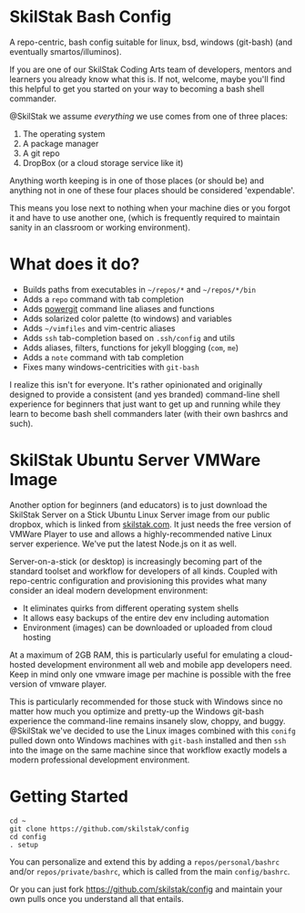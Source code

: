 SkilStak Bash Config
====================

A repo-centric, bash config suitable for linux, bsd, windows
(git-bash) (and eventually smartos/illuminos).

If you are one of our SkilStak Coding Arts team of developers, mentors and
learners you already know what this is. If not, welcome, maybe you'll find
this helpful to get you started on your way to becoming a bash shell
commander.

@SkilStak we assume *everything* we use comes from one of three places:

1. The operating system
2. A package manager
3. A git repo
4. DropBox (or a cloud storage service like it)

Anything worth keeping is in one of those places (or should be) and
anything not in one of these four places should be considered
\'expendable\'.

This means you lose next to nothing when your machine dies or you forgot
it and have to use another one, (which is frequently required to maintain
sanity in an classroom or working environment).

What does it do?
================

* Builds paths from executables in `~/repos/*` and `~/repos/*/bin`
* Adds a `repo` command with tab completion
* Adds [powergit][] command line aliases and functions
* Adds solarized color palette (to windows) and variables
* Adds `~/vimfiles` and vim-centric aliases
* Adds `ssh` tab-completion based on `.ssh/config` and utils 
* Adds aliases, filters, functions for jekyll blogging (`com`, `me`)
* Adds a `note` command with tab completion
* Fixes many windows-centricities with `git-bash`

I realize this isn't for everyone. It's rather opinionated and originally
designed to provide a consistent (and yes branded) command-line shell
experience for beginners that just want to get up and running while they
learn to become bash shell commanders later (with their own bashrcs
and such).

SkilStak Ubuntu Server VMWare Image
===================================

Another option for beginners (and educators) is to just download the
SkilStak Server on a Stick Ubuntu Linux Server image from our public
dropbox, which is linked from [skilstak.com][]. It just needs the free
version of VMWare Player to use and allows a highly-recommended native
Linux server experience. We've put the latest Node.js on it as well.

Server-on-a-stick (or desktop) is increasingly becoming part of the
standard toolset and workflow for developers of all kinds. Coupled
with repo-centric configuration and provisioning this provides what
many consider an ideal modern development environment:

* It eliminates quirks from different operating system shells
* It allows easy backups of the entire dev env including automation
* Environment (images) can be downloaded or uploaded from cloud hosting

At a maximum of 2GB RAM, this is particularly useful for emulating
a cloud-hosted development environment all web and mobile app
developers need. Keep in mind only one vmware image per machine is
possible with the free version of vmware player.

This is particularly recommended for those stuck with Windows since no
matter how much you optimize and pretty-up the Windows git-bash
experience the command-line remains insanely slow, choppy, and buggy.
@SkilStak we've decided to use the Linux images combined with this
`conifg` pulled down onto Windows machines with `git-bash` installed
and then `ssh` into the image on the same machine since that workflow
exactly models a modern professional development environment.

Getting Started
===============

  ```
  cd ~
  git clone https://github.com/skilstak/config
  cd config
  . setup

  ```

You can personalize and extend this by adding a `repos/personal/bashrc`
and/or `repos/private/bashrc`, which is called from the main
`config/bashrc`.

Or you can just fork https://github.com/skilstak/config and maintain
your own pulls once you understand all that entails.

[powergit]: http://github.com/skilstak/powergit
[skilstak.com]: http://skilstak.com
